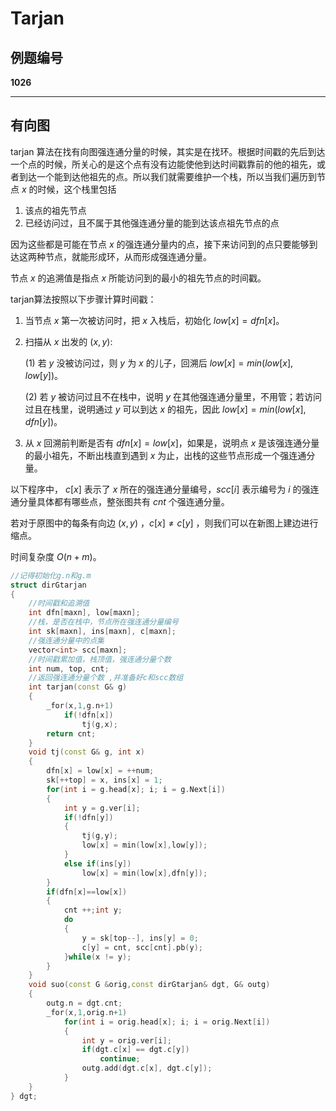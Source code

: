 # Tarjan

## 例题编号

**1026**

------





## 有向图

tarjan 算法在找有向图强连通分量的时候，其实是在找环。根据时间戳的先后到达一个点的时候，所关心的是这个点有没有边能使他到达时间戳靠前的他的祖先，或者到达一个能到达他祖先的点。所以我们就需要维护一个栈，所以当我们遍历到节点 $x$ 的时候，这个栈里包括

1. 该点的祖先节点
2. 已经访问过，且不属于其他强连通分量的能到达该点祖先节点的点

因为这些都是可能在节点 $x$ 的强连通分量内的点，接下来访问到的点只要能够到达这两种节点，就能形成环，从而形成强连通分量。

节点 $x$ 的追溯值是指点 $x$ 所能访问到的最小的祖先节点的时间戳。

tarjan算法按照以下步骤计算时间戳：

1. 当节点 $x$ 第一次被访问时，把 $x$ 入栈后，初始化 $low[x] = dfn[x]$。

2. 扫描从 $x$ 出发的 $(x,y)$:

   (1) 若 $y$ 没被访问过，则 $y$ 为 $x$ 的儿子，回溯后 $low[x]=min(low[x],low[y])$。

   (2) 若 $y$ 被访问过且不在栈中，说明 $y$ 在其他强连通分量里，不用管；若访问过且在栈里，说明通过 $y$ 可以到达 $x$ 的祖先，因此 $low[x] = min(low[x],dfn[y])$。

3. 从 $x$ 回溯前判断是否有 $dfn[x]=low[x]$，如果是，说明点 $x$ 是该强连通分量的最小祖先，不断出栈直到遇到 $x$ 为止，出栈的这些节点形成一个强连通分量。

以下程序中， $c[x]$ 表示了 $x$ 所在的强连通分量编号，$scc[i]$ 表示编号为 $i$ 的强连通分量具体都有哪些点，整张图共有 $cnt$ 个强连通分量。

若对于原图中的每条有向边 $(x,y)$ ，$c[x]≠c[y]$ ，则我们可以在新图上建边进行缩点。

时间复杂度 $O(n+m)$。

```c++
//记得初始化g.n和g.m 
struct dirGtarjan
{
	//时间戳和追溯值
	int dfn[maxn], low[maxn];
	//栈，是否在栈中，节点所在强连通分量编号
	int sk[maxn], ins[maxn], c[maxn];
	//强连通分量中的点集
	vector<int> scc[maxn];
	//时间戳累加值，栈顶值，强连通分量个数
	int num, top, cnt;
	//返回强连通分量个数 ,并准备好c和scc数组 
	int tarjan(const G& g)
	{
		_for(x,1,g.n+1)
			if(!dfn[x])
				tj(g,x);
		return cnt;
	}
	void tj(const G& g, int x)
	{
		dfn[x] = low[x] = ++num;
		sk[++top] = x, ins[x] = 1;
		for(int i = g.head[x]; i; i = g.Next[i])
		{
			int y = g.ver[i];
			if(!dfn[y])
			{
				tj(g,y);
				low[x] = min(low[x],low[y]);
			}
			else if(ins[y])
				low[x] = min(low[x],dfn[y]);
		}
		if(dfn[x]==low[x])
		{
			cnt ++;int y;
			do
			{
				y = sk[top--], ins[y] = 0;
				c[y] = cnt, scc[cnt].pb(y);
			}while(x != y);
		}
	} 
	void suo(const G &orig,const dirGtarjan& dgt, G& outg)
	{
		outg.n = dgt.cnt;
		_for(x,1,orig.n+1)
			for(int i = orig.head[x]; i; i = orig.Next[i])
			{
				int y = orig.ver[i];
				if(dgt.c[x] == dgt.c[y])
					continue;
				outg.add(dgt.c[x], dgt.c[y]);
			}
	}
} dgt;
```

